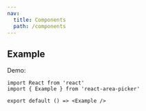 ```yaml
---
nav:
  title: Components
  path: /components
---
```


## Example

Demo:

```tsx
import React from 'react'
import { Example } from 'react-area-picker'

export default () => <Example />
```
